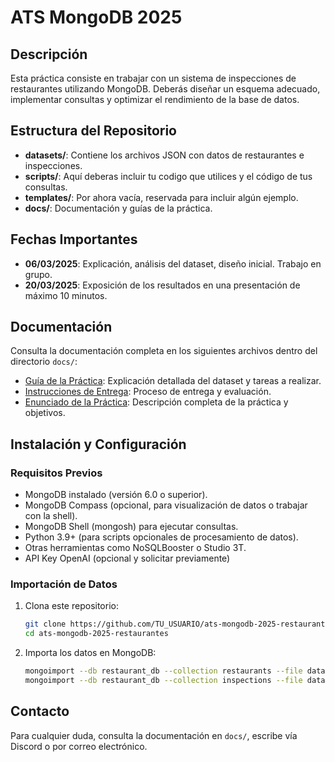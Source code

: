 # ATS MongoDB 2025

## Descripción

Esta práctica consiste en trabajar con un sistema de inspecciones de restaurantes utilizando MongoDB. Deberás diseñar un esquema adecuado, implementar consultas y optimizar el rendimiento de la base de datos.

## Estructura del Repositorio

- **datasets/**: Contiene los archivos JSON con datos de restaurantes e inspecciones.
- **scripts/**: Aquí deberas incluir tu codigo que utilices y el código de tus consultas.
- **templates/**: Por ahora vacía, reservada para incluir algún ejemplo.
- **docs/**: Documentación y guías de la práctica.

## Fechas Importantes

- **06/03/2025**: Explicación, análisis del dataset, diseño inicial. Trabajo en grupo.
- **20/03/2025**: Exposición de los resultados en una presentación de máximo 10 minutos.

## Documentación

Consulta la documentación completa en los siguientes archivos dentro del directorio `docs/`:

- [Guía de la Práctica](docs/GUIA_PRACTICA.md): Explicación detallada del dataset y tareas a realizar.
- [Instrucciones de Entrega](docs/INSTRUCCIONES_ENTREGA.md): Proceso de entrega y evaluación.
- [Enunciado de la Práctica](docs/ENUNCIADO.md): Descripción completa de la práctica y objetivos.

## Instalación y Configuración

### Requisitos Previos

- MongoDB instalado (versión 6.0 o superior).
- MongoDB Compass (opcional, para visualización de datos o trabajar con la shell).
- MongoDB Shell (mongosh) para ejecutar consultas.
- Python 3.9+ (para scripts opcionales de procesamiento de datos).
- Otras herramientas como NoSQLBooster o Studio 3T.
- API Key OpenAI (opcional y solicitar previamente)

### Importación de Datos

1. Clona este repositorio:
   ```bash
   git clone https://github.com/TU_USUARIO/ats-mongodb-2025-restaurantes.git
   cd ats-mongodb-2025-restaurantes
   ```
2. Importa los datos en MongoDB:
   ```bash
   mongoimport --db restaurant_db --collection restaurants --file datasets/restaurants.json --jsonArray
   mongoimport --db restaurant_db --collection inspections --file datasets/inspections.json --jsonArray
   ```

## Contacto

Para cualquier duda, consulta la documentación en `docs/`, escribe vía Discord o por correo electrónico.

